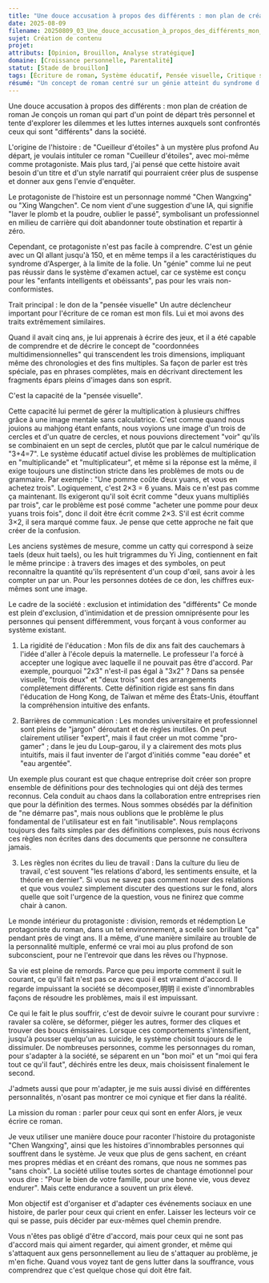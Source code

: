 ```yaml
---
title: "Une douce accusation à propos des différents : mon plan de création de roman"
date: 2025-08-09
filename: 20250809_03_Une_douce_accusation_à_propos_des_différents_mon_plan_de_création_de_roman.md
sujet: Création de contenu
projet: 
attributs: [Opinion, Brouillon, Analyse stratégique]
domaine: [Croissance personnelle, Parentalité]
statut: [Stade de brouillon]
tags: [Écriture de roman, Système éducatif, Pensée visuelle, Critique sociale, Génie atypique]
résumé: "Un concept de roman centré sur un génie atteint du syndrome d'Asperger, explorant la suppression de la pensée atypique par le système éducatif et la lutte pour l'adaptation sociale."
---
```


Une douce accusation à propos des différents : mon plan de création de roman
Je conçois un roman qui part d'un point de départ très personnel et tente d'explorer les dilemmes et les luttes internes auxquels sont confrontés ceux qui sont "différents" dans la société.

L'origine de l'histoire : de "Cueilleur d'étoiles" à un mystère plus profond
Au départ, je voulais intituler ce roman "Cueilleur d'étoiles", avec moi-même comme protagoniste. Mais plus tard, j'ai pensé que cette histoire avait besoin d'un titre et d'un style narratif qui pourraient créer plus de suspense et donner aux gens l'envie d'enquêter.

Le protagoniste de l'histoire est un personnage nommé "Chen Wangxing" ou "Xing Wangchen". Ce nom vient d'une suggestion d'une IA, qui signifie "laver le plomb et la poudre, oublier le passé", symbolisant un professionnel en milieu de carrière qui doit abandonner toute obstination et repartir à zéro.

Cependant, ce protagoniste n'est pas facile à comprendre. C'est un génie avec un QI allant jusqu'à 150, et en même temps il a les caractéristiques du syndrome d'Asperger, à la limite de la folie. Un "génie" comme lui ne peut pas réussir dans le système d'examen actuel, car ce système est conçu pour les "enfants intelligents et obéissants", pas pour les vrais non-conformistes.

Trait principal : le don de la "pensée visuelle"
Un autre déclencheur important pour l'écriture de ce roman est mon fils. Lui et moi avons des traits extrêmement similaires.

Quand il avait cinq ans, je lui apprenais à écrire des jeux, et il a été capable de comprendre et de décrire le concept de "coordonnées multidimensionnelles" qui transcendent les trois dimensions, impliquant même des chronologies et des fins multiples. Sa façon de parler est très spéciale, pas en phrases complètes, mais en décrivant directement les fragments épars pleins d'images dans son esprit.

C'est la capacité de la "pensée visuelle".

Cette capacité lui permet de gérer la multiplication à plusieurs chiffres grâce à une image mentale sans calculatrice. C'est comme quand nous jouions au mahjong étant enfants, nous voyions une image d'un trois de cercles et d'un quatre de cercles, et nous pouvions directement "voir" qu'ils se combinaient en un sept de cercles, plutôt que par le calcul numérique de "3+4=7".
Le système éducatif actuel divise les problèmes de multiplication en "multiplicande" et "multiplicateur", et même si la réponse est la même, il exige toujours une distinction stricte dans les problèmes de mots ou de grammaire.
Par exemple : "Une pomme coûte deux yuans, et vous en achetez trois". Logiquement, c'est 2×3 = 6 yuans.
Mais ce n'est pas comme ça maintenant. Ils exigeront qu'il soit écrit comme "deux yuans multipliés par trois", car le problème est posé comme "acheter une pomme pour deux yuans trois fois", donc il doit être écrit comme 2×3. S'il est écrit comme 3×2, il sera marqué comme faux.
Je pense que cette approche ne fait que créer de la confusion.

Les anciens systèmes de mesure, comme un catty qui correspond à seize taels (deux huit taels), ou les huit trigrammes du Yi Jing, contiennent en fait le même principe : à travers des images et des symboles, on peut reconnaître la quantité qu'ils représentent d'un coup d'œil, sans avoir à les compter un par un. Pour les personnes dotées de ce don, les chiffres eux-mêmes sont une image.

Le cadre de la société : exclusion et intimidation des "différents"
Ce monde est plein d'exclusion, d'intimidation et de pression omniprésente pour les personnes qui pensent différemment, vous forçant à vous conformer au système existant.

1. La rigidité de l'éducation :
Mon fils de dix ans fait des cauchemars à l'idée d'aller à l'école depuis la maternelle. Le professeur l'a forcé à accepter une logique avec laquelle il ne pouvait pas être d'accord. Par exemple, pourquoi "2x3" n'est-il pas égal à "3x2" ? Dans sa pensée visuelle, "trois deux" et "deux trois" sont des arrangements complètement différents. Cette définition rigide est sans fin dans l'éducation de Hong Kong, de Taïwan et même des États-Unis, étouffant la compréhension intuitive des enfants.

2. Barrières de communication :
Les mondes universitaire et professionnel sont pleins de "jargon" déroutant et de règles inutiles. On peut clairement utiliser "expert", mais il faut créer un mot comme "pro-gamer" ; dans le jeu du Loup-garou, il y a clairement des mots plus intuitifs, mais il faut inventer de l'argot d'initiés comme "eau dorée" et "eau argentée".

Un exemple plus courant est que chaque entreprise doit créer son propre ensemble de définitions pour des technologies qui ont déjà des termes reconnus. Cela conduit au chaos dans la collaboration entre entreprises rien que pour la définition des termes. Nous sommes obsédés par la définition de "ne démarre pas", mais nous oublions que le problème le plus fondamental de l'utilisateur est en fait "inutilisable". Nous remplaçons toujours des faits simples par des définitions complexes, puis nous écrivons ces règles non écrites dans des documents que personne ne consultera jamais.

3. Les règles non écrites du lieu de travail :
Dans la culture du lieu de travail, c'est souvent "les relations d'abord, les sentiments ensuite, et la théorie en dernier". Si vous ne savez pas comment nouer des relations et que vous voulez simplement discuter des questions sur le fond, alors quelle que soit l'urgence de la question, vous ne finirez que comme chair à canon.

Le monde intérieur du protagoniste : division, remords et rédemption
Le protagoniste du roman, dans un tel environnement, a scellé son brillant "ça" pendant près de vingt ans. Il a même, d'une manière similaire au trouble de la personnalité multiple, enfermé ce vrai moi au plus profond de son subconscient, pour ne l'entrevoir que dans les rêves ou l'hypnose.

Sa vie est pleine de remords. Parce que peu importe comment il suit le courant, ce qu'il fait n'est pas ce avec quoi il est vraiment d'accord. Il regarde impuissant la société se décomposer,明明 il existe d'innombrables façons de résoudre les problèmes, mais il est impuissant.

Ce qui le fait le plus souffrir, c'est de devoir suivre le courant pour survivre : ravaler sa colère, se déformer, piéger les autres, former des cliques et trouver des boucs émissaires. Lorsque ces comportements s'intensifient, jusqu'à pousser quelqu'un au suicide, le système choisit toujours de le dissimuler. De nombreuses personnes, comme les personnages du roman, pour s'adapter à la société, se séparent en un "bon moi" et un "moi qui fera tout ce qu'il faut", déchirés entre les deux, mais choisissent finalement le second.

J'admets aussi que pour m'adapter, je me suis aussi divisé en différentes personnalités, n'osant pas montrer ce moi cynique et fier dans la réalité.

La mission du roman : parler pour ceux qui sont en enfer
Alors, je veux écrire ce roman.

Je veux utiliser une manière douce pour raconter l'histoire du protagoniste "Chen Wangxing", ainsi que les histoires d'innombrables personnes qui souffrent dans le système. Je veux que plus de gens sachent, en créant mes propres médias et en créant des romans, que nous ne sommes pas "sans choix". La société utilise toutes sortes de chantage émotionnel pour vous dire : "Pour le bien de votre famille, pour une bonne vie, vous devez endurer". Mais cette endurance a souvent un prix élevé.

Mon objectif est d'organiser et d'adapter ces événements sociaux en une histoire, de parler pour ceux qui crient en enfer. Laisser les lecteurs voir ce qui se passe, puis décider par eux-mêmes quel chemin prendre.

Vous n'êtes pas obligé d'être d'accord, mais pour ceux qui ne sont pas d'accord mais qui aiment regarder, qui aiment gronder, et même qui s'attaquent aux gens personnellement au lieu de s'attaquer au problème, je m'en fiche. Quand vous voyez tant de gens lutter dans la souffrance, vous comprendrez que c'est quelque chose qui doit être fait.
